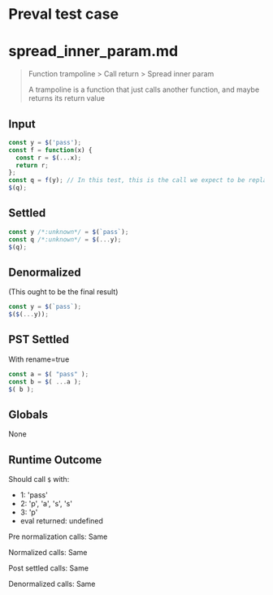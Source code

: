 # Preval test case

# spread_inner_param.md

> Function trampoline > Call return > Spread inner param
>
> A trampoline is a function that just calls another function, and maybe returns its return value

## Input

`````js filename=intro
const y = $('pass');
const f = function(x) {
  const r = $(...x);
  return r;
};
const q = f(y); // In this test, this is the call we expect to be replaced by trampoline inlining...
$(q);
`````


## Settled


`````js filename=intro
const y /*:unknown*/ = $(`pass`);
const q /*:unknown*/ = $(...y);
$(q);
`````


## Denormalized
(This ought to be the final result)

`````js filename=intro
const y = $(`pass`);
$($(...y));
`````


## PST Settled
With rename=true

`````js filename=intro
const a = $( "pass" );
const b = $( ...a );
$( b );
`````


## Globals


None


## Runtime Outcome


Should call `$` with:
 - 1: 'pass'
 - 2: 'p', 'a', 's', 's'
 - 3: 'p'
 - eval returned: undefined

Pre normalization calls: Same

Normalized calls: Same

Post settled calls: Same

Denormalized calls: Same
